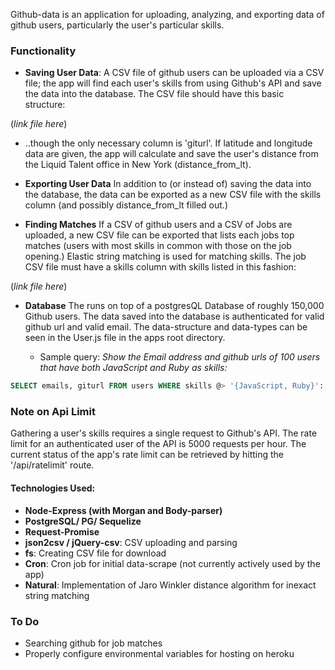 
Github-data is an application for uploading, analyzing, and exporting data of github users, particularly the user's particular skills.


### Functionality
- **Saving User Data**: A CSV file of github users can be uploaded via a CSV file; the app will find each user's skills from using Github's API and save the data into the database. The CSV file should have this basic structure:

(*link file here*)

 - ..though the only necessary column is 'giturl'. If latitude and longitude data are given, the app will calculate and save the user's distance from the Liquid Talent office in New York (distance_from_lt).

- **Exporting User Data** In addition to (or instead of) saving the data into the database, the data can be exported as a new CSV file with the skills column (and possibly distance_from_lt filled out.)

- **Finding Matches** If a CSV of github users and a CSV of Jobs are uploaded, a new CSV file can be exported that lists each jobs top matches (users with most skills in common with those on the job opening.) Elastic string matching is used for matching skills. The job CSV file must have a skills column with skills listed in this fashion:

(*link file here*)

- **Database** The runs on top of a postgresQL Database of roughly 150,000 Github users. The data saved into the database is authenticated for valid github url and valid email. The data-structure and data-types can be seen in the User.js file in the apps root directory.

  - Sample query:
*Show the Email address and github urls of  100 users that have both JavaScript and Ruby as skills:*

```sql
SELECT emails, giturl FROM users WHERE skills @> '{JavaScript, Ruby}'::text[] LIMIT 100;
```

### Note on Api Limit
Gathering a user's skills requires a single request to Github's API. The rate limit for an authenticated user of the API is 5000 requests per hour. The current status of the app's rate limit can be retrieved by hitting the '/api/ratelimit' route.

#### Technologies Used:
- **Node-Express (with Morgan and Body-parser)**
- **PostgreSQL/ PG/ Sequelize**
- **Request-Promise**
- **json2csv / jQuery-csv**: CSV uploading and parsing
- **fs**: Creating CSV file for download
- **Cron**: Cron job for initial data-scrape (not currently actively used by the app)
- **Natural**: Implementation of Jaro Winkler distance algorithm for inexact string matching

### To Do
- Searching github for job matches
- Properly configure environmental variables for hosting on heroku
